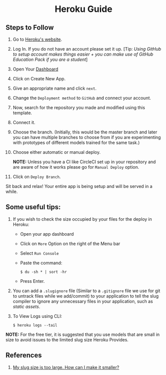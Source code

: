 <h1 align = "center">Heroku Guide</h1>

## Steps to Follow
1. Go to [Heroku's website](http://heroku.com/).
2. Log In. If you do not have an account please set it up. [Tip: _Using GitHub to setup account makes things easier + you can make use of GitHub Education Pack if you are a student_]
3. Open Your [Dashboard](https://dashboard.heroku.com/apps)
4. Click on Create New App.
4. Give an appropriate name and click `next`.
5. Change the `Deployment method` to `GitHub` and connect your account.
6. Now, search for the repository you made and modified using this template.
7. Connect it.
8. Choose the branch. (Initially, this would be the master branch and later you can have multiple branches to choose from if you are experimenting with prototypes of different models trained for the same task.)

9. Choose either automatic or manual deploy.

    __NOTE:__ Unless you have a CI like CircleCI set up in your repository and are aware of how it works please go for `Manual Deploy` option.

10. Click on `Deploy Branch`.

Sit back and relax! Your entire app is being setup and will be served in a while.

## Some useful tips:
1. If you wish to check the size occupied by your files for the deploy in Heroku:  
    - Open your app dashboard

    - Click on `More` Option on the right of the Menu bar

    - Select `Run Console`

    - Paste the command:
        ```
        $ du -sh * | sort -hr
        ```
    - Press Enter.


2. You can add a `.slugignore` file (Similar to a `.gitignore` file we use for git to untrack files while we add/commit) to your application to tell the slug compiler to ignore any unnecessary files in your application, such as *static assets*.

3. To View Logs using CLI:
    ```
    $ heroku logs --tail
    ```

__NOTE:__ For the free tier, it is suggested that you use models that are small in size to avoid issues to the limited slug size Heroku Provides.

## References
1. [My slug size is too large. How can I make it smaller?](https://help.heroku.com/KUFMEES1/my-slug-size-is-too-large-how-can-i-make-it-smaller)
